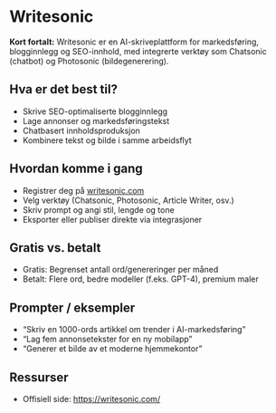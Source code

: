 # Writesonic

**Kort fortalt:** Writesonic er en AI-skriveplattform for markedsføring, blogginnlegg og SEO-innhold, med integrerte verktøy som Chatsonic (chatbot) og Photosonic (bildegenerering).

## Hva er det best til?

- Skrive SEO-optimaliserte blogginnlegg
- Lage annonser og markedsføringstekst
- Chatbasert innholdsproduksjon
- Kombinere tekst og bilde i samme arbeidsflyt

## Hvordan komme i gang

- Registrer deg på [writesonic.com](https://writesonic.com/)
- Velg verktøy (Chatsonic, Photosonic, Article Writer, osv.)
- Skriv prompt og angi stil, lengde og tone
- Eksporter eller publiser direkte via integrasjoner

## Gratis vs. betalt

- Gratis: Begrenset antall ord/genereringer per måned
- Betalt: Flere ord, bedre modeller (f.eks. GPT-4), premium maler

## Prompter / eksempler

- “Skriv en 1000-ords artikkel om trender i AI-markedsføring”
- “Lag fem annonsetekster for en ny mobilapp”
- “Generer et bilde av et moderne hjemmekontor”

## Ressurser

- Offisiell side: https://writesonic.com/
